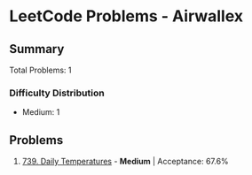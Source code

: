 # LeetCode Problems - Airwallex

## Summary
Total Problems: 1

### Difficulty Distribution

- Medium: 1

## Problems

1. [739. Daily Temperatures](https://leetcode.com/problems/daily-temperatures/) - **Medium** | Acceptance: 67.6%